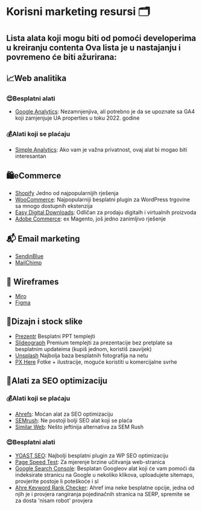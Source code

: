 # Korisni marketing resursi 🗂
Lista alata koji mogu biti od pomoći developerima u kreiranju contenta
Ova lista je u nastajanju i povremeno će biti ažurirana:
---
## 📈Web analitika
### 😍Besplatni alati
- [Google Analytics](https://analytics.google.com/): Nezamnjenjiva, ali potrebno je da se upoznate sa GA4 koji zamjenjuje UA properties u toku 2022. godine
### 💰Alati koji se plaćaju
- [Simple Analytics](https://simpleanalytics.com/): Ako vam je važna privatnost, ovaj alat bi mogao biti interesantan
## 🛍eCommerce
- [Shopify](https://www.shopify.com/) Jedno od najpopularnijih rješenja
- [WooCommerce](https://woocommerce.com/): Najpopularniji besplatni plugin za WordPress trgovine sa mnogo dostupnih ekstenzija
- [Easy Digital Downloads](https://easydigitaldownloads.com/): Odličan za prodaju digitalh i virtualnih proizvoda
- [Adobe Commerce](https://business.adobe.com/products/magento/magento-commerce.html): ex Magento, još jedno zanimljivo rješenje
## 📬 Email marketing
- [SendinBlue](https://www.sendinblue.com/)
- [MailChimp](https://www.mailchimp.com/)
## 🧩 Wireframes
- [Miro](https://miro.com/)
- [Figma](https://figma.com)
## 🎨Dizajn i stock slike
- [Prezentr](https://prezentr.com/) Besplatni PPT templejti 
- [Slideograph](https://slideograph.com/) Premium templejti za prezentacije bez pretplate sa besplatnim updateima (kupiš jednom, koristiš zauvijek)
- [Unsplash](https://unsplash.com/) Najbolja baza besplatnih fotografija na netu
- [PX Here](https://pixabay.com/) Fotke + ilustracije, moguće koristiti u komercijalne svrhe
## 🔎Alati za SEO optimizaciju
### 💰Alati koji se plaćaju
- [Ahrefs](https://ahrefs.com/): Moćan alat za SEO optimizaciju
- [SEMrush](https://semrush.com/): Ne postoji bolji SEO alat koji se plaća
- [Similar Web](similarweb.com/): Nešto jeftinija alternativa za SEM Rush
### 😍Besplatni alati
- [YOAST SEO](https://yoast.com/): Najbolji besplatni plugin za WP SEO optimizaciju
- [Page Speed Test](https://pagespeed.web.dev/): Za mjerenje brzine učitvanja web-stranica
- [Google Search Console](https://search.google.com/search-console/about): Besplatan Googleov alat koji će vam pomoći da indeksirate stranicu na Google u nekoliko klikova, uploadujete sitemaps, provjerite postoje li poteškoće i sl
- [Ahre Keyword Rank Checker](https://ahrefs.com/keyword-rank-checker): Ahref ima neke besplatne opcije, jedna od njih je i provjera rangiranja pojedinačnih stranica na SERP, spremite se za dosta 'nisam robot' provjera
